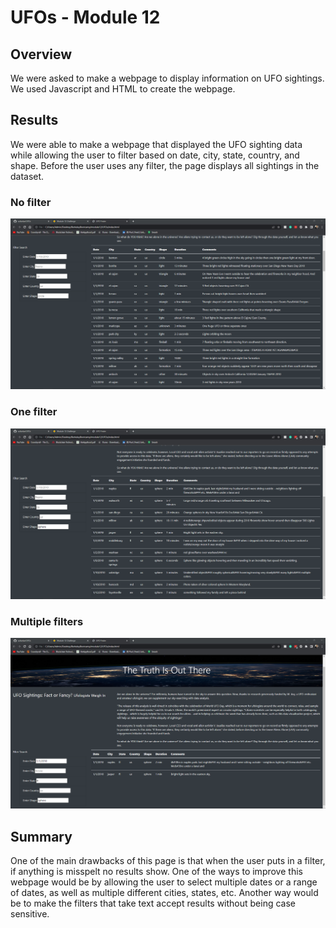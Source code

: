 # UFOs - Module 12

## Overview
We were asked to make a webpage to display information on UFO sightings. We used Javascript and HTML to create the webpage.

## Results
We were able to make a webpage that displayed the UFO sighting data while allowing the user to filter based on date, city, state, country, and shape. Before the user uses any filter, the page displays all sightings in the dataset.

### No filter
![](resources/nofilter.png)

### One filter
![](resources/onefilter.png)

### Multiple filters
![](resources/multiplefilters.png)

## Summary
One of the main drawbacks of this page is that when the user puts in a filter, if anything is misspelt no results show.
One of the ways to improve this webpage would be by allowing the user to select multiple dates or a range of dates, as well as multiple different cities, states, etc. Another way would be to make the filters that take text accept results without being case sensitive.
